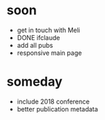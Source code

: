 # soon
* get in touch with Meli
* DONE ifclaude
* add all pubs
* responsive main page

# someday

* include 2018 conference
* better publication metadata